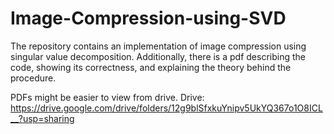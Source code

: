 # Image-Compression-using-SVD

The repository contains an implementation of image compression using singular value decomposition.
Additionally, there is a pdf describing the code, showing its correctness, and explaining the 
theory behind the procedure. 

PDFs might be easier to view from drive.
Drive: https://drive.google.com/drive/folders/12g9blSfxkuYnipv5UkYQ367o1O8ICL__?usp=sharing
